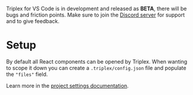 Triplex for VS Code is in development and released as **BETA**, there will be bugs and friction points. Make sure to join the [Discord server](https://discord.gg/nBzRBUEs4b) for support and to give feedback.

# Setup

By default all React components can be opened by Triplex. When wanting to scope it down you can create a `.triplex/config.json` file and populate the `"files"` field.

Learn more in the [project settings documentation](https://triplex.dev/docs/api-reference/config-options).

